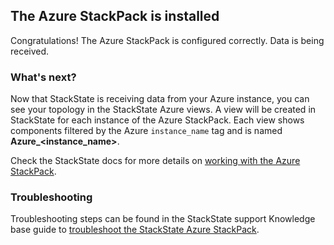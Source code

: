 ## The Azure StackPack is installed

Congratulations! The Azure StackPack is configured correctly. Data is being received.

### What's next?

Now that StackState is receiving data from your Azure instance, you can see your topology in the StackState Azure views. A view will be created in StackState for each instance of the Azure StackPack. Each view shows components filtered by the Azure `instance_name` tag and is named **Azure_<instance_name>**.

Check the StackState docs for more details on [working with the Azure StackPack](https://l.stackstate.com/ui-azure-stackpack).

### Troubleshooting

Troubleshooting steps can be found in the StackState support Knowledge base guide to [troubleshoot the StackState Azure StackPack](https://l.stackstate.com/ui-azure-support-troubleshooting).
